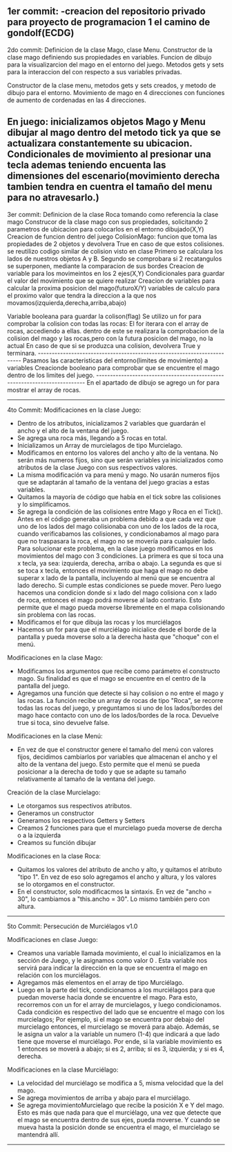 1er commit:
-creacion del repositorio privado para proyecto de programacion 1
el camino de gondolf(ECDG)
------------------------------------------------------------------------------------------------------------------------------------------------------------------------------------
2do commit: 
Definicion de la clase Mago, clase Menu.
Constructor de la clase mago definiendo sus propiedades en variables.
Funcion de dibujo para la visualizarcion del mago en el entorno del juego.
Metodos gets y sets para la interaccion del con respecto a sus variables privadas.

Constructor de la clase menu, metodos gets y sets creados, y metodo de dibujo para el entorno.
Movimiento de mago en 4 direcciones con funciones de aumento de cordenadas 
en las 4 direcciones.

En juego: inicializamos objetos Mago y Menu
dibujar al mago dentro del metodo tick ya que se actualizara constantemente su ubicacion.
Condicionales de movimiento al presionar una tecla ademas
teniendo encuenta las dimensiones del escenario(movimiento derecha tambien
tendra en cuentra el tamaño del menu para no atravesarlo.)
------------------------------------------------------------------------------------------------------------------------------------------------------------------------------------
3er commit: 
Definicion de la clase Roca tomando como referencia la clase mago
Construcor de la clase mago con sus propiedades, solicitando 2 parametros 
de ubicacion para colocarlos en el entorno dibujado(X,Y)
Creacion de funcion dentro del juego ColisionMago:
funcion que toma las propiedades de 2 objetos y devolvera True en caso
de que estos colisiones.
se reutilizo codigo similar de colision visto en clase
Primero se calculara los lados de nuestros objetos A y B.
Segundo se comprobara si 2 recatangulos se superponen, mediante la
comparacion de sus bordes
Creacion de variable para los movimeintos en los 2 ejes(X,Y)
Condicionales para guardar el valor del movimiento que se quiere realizar
Creacion de variables para calcular la proxima posicion del mago(futuroX/Y)
variables de calculo para el proximo valor que tendra la direccion 
a la que nos movamos(izquierda,derecha,arriba,abajo)

Variable booleana para guardar la colison(flag)
Se utilizo un for para comprobar la colision con todas las rocas:
		El for iterara con el array de rocas, accediendo a ellas.
		dentro de este se realizara la comprobacion de la colision
		del mago y las rocas,pero con la futura posicion del mago, no la actual
		En caso de que si se produzca una colision, devolvera True y terminara.
	------------------------------------------------------------------------
	Pasamos las caracteristicas del entorno(limites de movimiento) a variables 
	Creacionde booleano para comprobar que se encuentre el mago dentro de los limites 
	del juego.
	--------------------------------------------------------------------------
	En el apartado de dibujo se agrego un for para mostrar el array de rocas.
 
------------------------------------------------------------------------------------------------------------------------------------------------------------------------
4to Commit:
Modificaciones en la clase Juego:
-  Dentro de los atributos, inicializamos 2 variables que guardarán el ancho y el alto de la ventana del juego.
-  Se agrega una roca más, llegando a 5 rocas en total.
-  Inicializamos un Array de murcielagos de tipo Murcielago.
-  Modificamos en entorno los valores del ancho y alto de la ventana. No serán más numeros fijos, sino que serán variables ya inicializados como atributos de la clase Juego con sus respectivos valores.
-  La misma modificación va para menú y mago. No usarán numeros fijos que se adaptarán al tamaño de la ventana del juego gracias a estas variables. 
-  Quitamos la mayoría de código que había en el tick sobre las colisiones y lo simplificamos.
-  Se agrega la condición de las colisiones entre Mago y Roca en el Tick(). Antes en el código generaba un problema debido a que cada vez que uno de los lados del mago colisionaba con uno de los lados de la roca, cuando verificabamos las colisiones, y condicionabamos al mago para que no traspasara la roca, el mago no se movería para cualquier lado. Para solucionar este problema, en la clase juego modificamos en los movimientos del mago con 3 condiciones. La primera es que si toca una x tecla, ya sea: izquierda, derecha, arriba o abajo. La segunda es que si se toca x tecla, entonces el movimiento que haga el mago no debe superar x lado de la pantalla, incluyendo al menú que se encuentra al lado derecho. Si cumple estas condiciones se puede mover. Pero luego hacemos una condicion donde si x lado del mago colisiona con x lado de roca, entonces el mago podrá moverse al lado contrario. Esto permite que el mago pueda moverse libremente en el mapa colisionando sin problema con las rocas.
-  Modificamos el for que dibuja las rocas y los murciélagos
-  Hacemos un for para que el murciélago inicialice desde el borde de la pantalla y pueda moverse solo a la derecha hasta que "choque" con el menú.

Modificaciones en la clase Mago:
- Modificamos los argumentos que recibe como parámetro el constructo mago. Su finalidad es que el mago se encuentre en el centro de la pantalla del juego.
- Agregamos una función que detecte si hay colision o no entre el mago y las rocas. La función recibe un array de rocas de tipo "Roca", se recorre todas las rocas del juego, y preguntamos si uno de los lados/bordes del mago hace contacto con uno de los lados/bordes de la roca. Devuelve true si toca, sino devuelve false.

Modificaciones en la clase Menú:
- En vez de que el constructor genere el tamaño del menú con valores fijos, decidimos cambiarlos por variables que almacenan el ancho y el alto de la ventana del juego. Esto permite que el menú se pueda posicionar a la derecha de todo y que se adapte su tamaño relativamente al tamaño de la ventana del juego.

Creación de la clase Murcielago:
- Le otorgamos sus respectivos atributos.
- Generamos un constructor
- Generamos los respectivos Getters y Setters
- Creamos 2 funciones para que el murcielago pueda moverse de dercha o a la izquierda
- Creamos su función dibujar

Modificaciones en la clase Roca:
- Quitamos los valores del atributo de ancho y alto, y quitamos el atributo "tipo 1". En vez de eso solo agregamos el ancho y altura, y los valores se lo otorgamos en el constructor.
- En el constructor, solo modificacmos la sintaxis. En vez de "ancho = 30", lo cambiamos a "this.ancho = 30". Lo mismo también pero con altura.

---------------------------------------------------------------------------------------------------------------------------------------------------------------------------------------
5to Commit: Persecución de Murciélagos v1.0

Modificaciones en clase Juego:
- Creamos una variable llamada movimiento, el cual lo inicializamos en la sección de Juego, y le asignamos como valor 0 . Esta variable nos servirá para indicar la dirección en la que se encuentra el mago en relación con los murciélagos.
- Agregamos más elementos en el array de tipo Murciélago.
- Luego en la parte del tick, condicionamos a los murciélagos para que puedan moverse hacia donde se encuentre el mago. Para esto, recorremos con un for el array de murcielagos, y luego condicionamos. Cada condición es respectivo del lado que se encuentre el mago con los murcielagos; Por ejemplo, si el mago se encuentra por debajo del murcielago entonces, el murcielago se moverá para abajo. Además, se le asigna un valor a la variable un numero (1-4) que indicará a que lado tiene que moverse el murciélago. Por ende, si la variable movimiento es 1 entonces se moverá a abajo; si es 2, arriba; si es 3, izquierda; y si es 4, derecha.

Modificaciones en la clase Murciélago:
- La velocidad del murciélago se modifica a 5, misma velocidad que la del mago.
- Se agrega movimientos de arriba y abajo para el murciélago.
- Se agrega movimientoMurcielago que recibe la posición X e Y del mago. Esto es más que nada para que el murciélago, una vez que detecte que el mago se encuentra dentro de sus ejes, pueda moverse. Y cuando se mueva hasta la posición donde se encuentra el mago, el murcielago se mantendrá allí.

--------------------------------------------------------------------------------------------------------------------------------------------------------------------------------------
